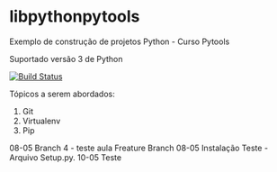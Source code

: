 # libpythonpytools
Exemplo de construção de projetos Python - Curso Pytools

Suportado versão 3 de Python

[![Build Status](https://app.travis-ci.com/MarqueaneSouza/libpythonpytools.svg?branch=main)](https://app.travis-ci.com/MarqueaneSouza/libpythonpytools)

Tópicos a serem abordados: 
1. Git
2. Virtualenv
3. Pip


08-05 Branch 4 - teste aula Freature Branch
08-05 Instalação Teste - Arquivo Setup.py.
10-05 Teste